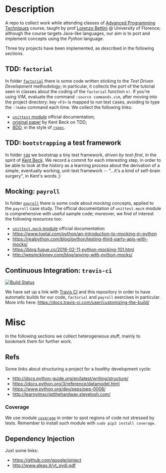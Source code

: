 
# Description

A repo to collect work while attending classes of [Advanced Programming
Techniques][course] course, taught by prof [Lorenzo Bettini][bettini] @
University of Florence; although the course targets Java-like languages,
our aim is to port and implement concepts using the _Python_ language.

Three toy projects have been implemented, as described in the following sections.

[bettini]:https://github.com/LorenzoBettini
[course]:https://e-l.unifi.it/course/view.php?id=2215

## TDD: `factorial`

In folder [`factorial`][fact:dir] there is some code written sticking to the
*Test Driven Development* methodology; in particular, it collects the port of
the tutorial seen in classes about the coding of the `factorial` function `n!`.
If you're using VIM, evaluate the command `:source commands.vim`, after moving
into the project directory: key `<F3>` is mapped to run test cases, avoiding to
type the `:!make` command each time. We collect the following links:
- [`unittest` module][doc:unittest] official documentation;
- [original paper][beck] by Kent Beck on TDD;
- [BDD][bdd], in the style of [`rspec`][rspec].

[doc:unittest]:https://docs.python.org/3/library/unittest.html
[beck]:https://web.archive.org/web/20150315073817/http://www.xprogramming.com/testfram.htm
[fact:dir]:https://github.com/massimo-nocentini/apt-unifi-course/tree/master/factorial
[bdd]:http://pythonhosted.org/behave/tutorial.html
[rspec]:http://rspec.info/

## TDD: `bootstrapping` a test framework

In folder [`tdd`][tdd:folder] we bootstrap a tiny test framework, *driven by
test-first*, in the spirit of [Kent Beck][tdd:beck]. We record a commit for
each interesting step, in order to be able to look at the history as a learning
process about the derivation of a simple, eventually working, unit-test
framework -- "...it's a kind of self-brain surgery", in Kent's words ;)

[tdd:beck]:https://www.amazon.com/Test-Driven-Development-Kent-Beck/dp/0321146530/ref=pd_sim_14_6?_encoding=UTF8&psc=1&refRID=P274Z8V81HKRP4S2YHHS
[tdd:folder]:https://github.com/massimo-nocentini/advanced-programming-techniques-course/tree/master/tdd

## Mocking: `payroll`

In folder [`payroll`][payroll:dir] there is some code about *mocking* concepts,
applied to the `payroll` case study.  The official documentation of
`unittest.mock` module is comprehensive with useful sample code; moreover, we
find of interest the following resources too:
- [`unittest.mock` module][doc:unittest:mock] official documentation
- https://www.toptal.com/python/an-introduction-to-mocking-in-python
- https://realpython.com/blog/python/testing-third-party-apis-with-mocks/
- https://blog.fugue.co/2016-02-11-python-mocking-101.html
- http://wesmckinney.com/blog/spying-with-python-mocks/

## Continuous Integration: `travis-ci`

[![Build Status](https://travis-ci.org/massimo-nocentini/advanced-programming-techniques-course.svg?branch=master)](https://travis-ci.org/massimo-nocentini/advanced-programming-techniques-course)

We have set up a link with [Travis CI][travis] and this repository in order to
have automatic builds for our code, `factorial` and `payroll` exercises in
particular. More info here: https://docs.travis-ci.com/user/customizing-the-build/

[travis]:https://travis-ci.org/massimo-nocentini/advanced-programming-techniques-course

# Misc

In the following sections we collect heterogeneous stuff, mainly to bookmark them
for further work. 

## Refs

Some links about structuring a project for a *healthy* development cycle:
- http://docs.python-guide.org/en/latest/writing/structure/
- https://docs.python.org/3/reference/datamodel.html
- https://www.python.org/dev/peps/pep-0008/
- http://learnvimscriptthehardway.stevelosh.com/

### Coverage

We use module [`coverage`][cov] in order to spot regions of code not stressed
by tests. Remember to install such module with `sudo pip3 install coverage`.

[doc:unittest:mock]:https://docs.python.org/3/library/unittest.mock.html
[payroll:dir]:https://github.com/massimo-nocentini/apt-unifi-course/tree/master/payroll
[cov]:https://coverage.readthedocs.io/en/coverage-4.2/index.html

## Dependency Injection

Just some links:
- https://github.com/google/pinject
- http://www.aleax.it/yt_pydi.pdf
